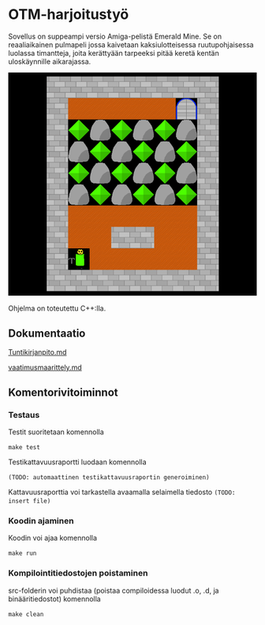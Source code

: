 # OTM-harjoitustyö
Sovellus on suppeampi versio Amiga-pelistä Emerald Mine. Se on reaaliaikainen pulmapeli jossa kaivetaan kaksiulotteisessa ruutupohjaisessa luolassa timantteja, joita kerättyään tarpeeksi pitää keretä kentän uloskäynnille aikarajassa.

![Screenshot from Emerald mine](https://github.com/anroysko/otm-harjoitustyo/blob/master/doc/game_screenshot.png)


Ohjelma on toteutettu C++:lla.
## Dokumentaatio
[Tuntikirjanpito.md](https://github.com/anroysko/otm-harjoitustyo/blob/master/doc/tuntikirjanpito.md)

[vaatimusmaarittely.md](https://github.com/anroysko/otm-harjoitustyo/blob/master/doc/vaatimusmaarittely.md)

## Komentorivitoiminnot
### Testaus
Testit suoritetaan komennolla
```
make test
```
Testikattavuusraportti luodaan komennolla
```
(TODO: automaattinen testikattavuusraportin generoiminen)
```
Kattavuusraporttia voi tarkastella avaamalla selaimella tiedosto `(TODO: insert file)`
### Koodin ajaminen
Koodin voi ajaa komennolla
```
make run
```
### Kompilointitiedostojen poistaminen
src-folderin voi puhdistaa (poistaa compiloidessa luodut .o, .d, ja binääritiedostot) komennolla
```
make clean
```
